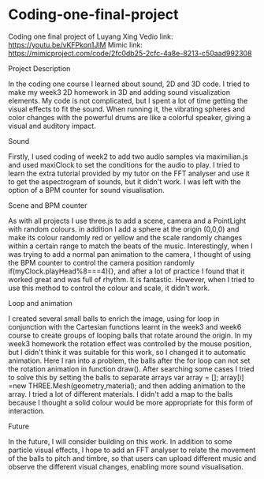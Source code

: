 # Coding-one-final-project
Coding one final project of Luyang Xing
Vedio link: https://youtu.be/vKFPkon1JlM
Mimic link: https://mimicproject.com/code/2fc0db25-2cfc-4a8e-8213-c50aad992308

Project Description

In the coding one course I learned about sound, 2D and 3D code. I tried to make my week3 2D homework in 3D and adding sound visualization elements. My code is not complicated, but I spent a lot of time getting the visual effects to fit the sound. When running it, the vibrating spheres and color changes with the powerful drums are like a colorful speaker, giving a visual and auditory impact.

Sound

Firstly, I used coding of week2 to add two audio samples via maximilian.js and used maxiClock to set the conditions for the audio to play. I tried to learn the extra tutorial provided by my tutor on the FFT analyser and use it to get the aspectrogram of sounds, but it didn't work. I was left with the option of a BPM counter for sound visualisation.

Scene and BPM counter

As with all projects I use three.js to add a scene, camera and a PointLight with random colours. in addition I add a sphere at the origin (0,0,0) and make its colour randomly red or yellow and the scale randomly changes within a certain range to match the beats of the music. Interestingly, when I was trying to add a normal pan animation to the camera, I thought of using the BPM counter to control the camera position randomly if(myClock.playHead%8===4){}, and after a lot of practice I found that it worked great and was full of rhythm. It is fantastic. However, when I tried to use this method to control the colour and scale, it didn't work.

Loop and animation

I created several small balls to enrich the image, using for loop in conjunction with the Cartesian functions learnt in the week3 and week6 course to create groups of looping balls that rotate around the origin. In my week3 homework the rotation effect was controlled by the mouse position, but I didn't think it was suitable for this work, so I changed it to automatic animation. Here I ran into a problem, the balls after the for loop can not set the rotation animation in function draw(). After searching some cases I tried to solve this by setting the balls to separate arrays var array = []; array[i] =new THREE.Mesh(geometry,material); and then adding animation to the array. I tried a lot of different materials. I didn't add a map to the balls because I thought a solid colour would be more appropriate for this form of interaction.

Future

In the future, I will consider building on this work. In addition to some particle visual effects, I hope to add an FFT analyser to relate the movement of the balls to pitch and timbre, so that users can upload different music and observe the different visual changes, enabling more sound visualisation.

